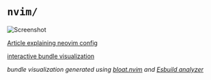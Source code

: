 <!-- markdownlint-disable RULE33 -->
# `nvim/`

![Screenshot](https://i.imgur.com/RrehNix.png)

[Article explaining neovim config](https://madprofessorblog.org/articles/my-neovim-config/)

[interactive bundle visualization](https://files.stephansama.info/nvim/)

*bundle visualization generated using [bloat.nvim](https://github.com/dundalek/bloat.nvim) and [Esbuild analyzer](https://esbuild.github.io/analyze/)*
